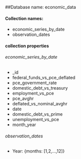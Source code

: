 ##Database name: economic_data

#### Collection names: 
* economic\_series\_by\_date
* observation\_dates

#### collection properties
###### economic\_series\_by\_date
* _id
* federal\_funds\_vs\_pce\_deflated
* pce\_government\_rate
* domestic\_debt\_vs\_treasury
* employment\_vs\_pce
* pce\_avghr
* deflated\_vs\_nominal\_avghr
* date
* domestic\_debt\_vs\_prime
* unemployment\_vs\_pce
* month\_year

###### observation\_dates
* Year: {months: [1,2,...,12]}
